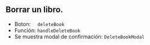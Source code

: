 ## Borrar un libro. 
- Boton: `  deleteBook`
- Función: `handleDeleteBook`
- Se muestra modal de confirmación: `DeleteBookModal`


